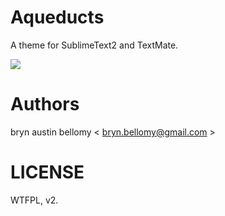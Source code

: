 # Aqueducts

A theme for SublimeText2 and TextMate.

<img src="http://f.cl.ly/items/0u023Q2i0b3E3c313L1E/sublime-aqueducts.png">

# Authors

bryn austin bellomy < <bryn.bellomy@gmail.com> >

# LICENSE

WTFPL, v2.
